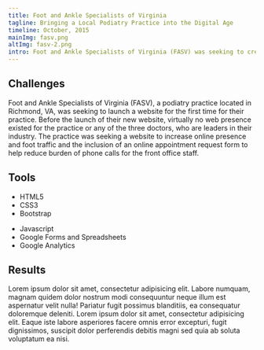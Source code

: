 ```yaml
---
title: Foot and Ankle Specialists of Virginia
tagline: Bringing a Local Podiatry Practice into the Digital Age
timeline: October, 2015
mainImg: fasv.png
altImg: fasv-2.png
intro: Foot and Ankle Specialists of Virginia (FASV) was seeking to create a website and web presence for the first time. They wanted their website to be mobile-friendly and to grow the presence of their business online. Explore how the website I created for FASV exceeded their expectations, generated new patients, and reduced burden of office staff.
---
```


<div class="mar-bottom">
<h2>Challenges</h2>
Foot and Ankle Specialists of Virginia (FASV), a podiatry practice located in Richmond, VA, was seeking to launch a website for the first time for their practice. Before the launch of their new website, virtually no web presence existed for the practice or any of the three doctors, who are leaders in their industry. The practice was seeking a website to increase online presence and foot traffic and the inclusion of an online appointment request form to help reduce burden of phone calls for the front office staff.
</div>
<div id="tools" class="mar-bottom">
<h2>Tools</h2>
<ul>
    <li>HTML5</li>
    <li>CSS3</li>
    <li>Bootstrap</li>
</ul>
<ul>
    <li>Javascript</li>
    <li>Google Forms and Spreadsheets</li>
    <li>Google Analytics</li>
</ul>
</div>
<div class="mar-bottom">
<h2>Results</h2>
Lorem ipsum dolor sit amet, consectetur adipisicing elit. Labore numquam, magnam quidem dolor nostrum modi consequuntur neque illum est aspernatur velit nulla! Pariatur fugit possimus blanditiis, ea consequatur doloremque deleniti. Lorem ipsum dolor sit amet, consectetur adipisicing elit. Eaque iste labore asperiores facere omnis error excepturi, fugit dignissimos, suscipit dolor perferendis debitis magni sed quia ab soluta voluptatum ea nisi.
</div>